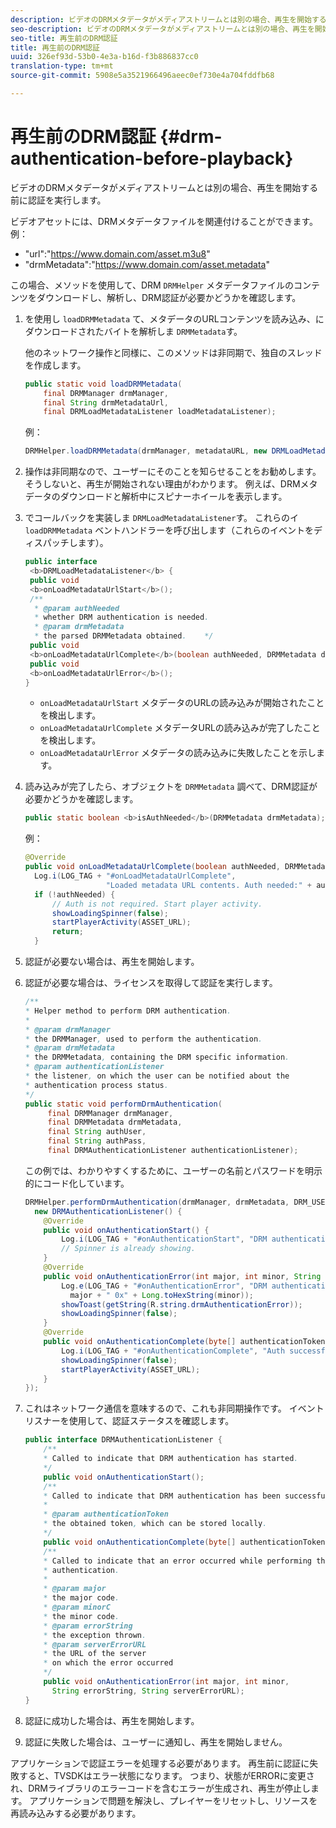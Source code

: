 ```yaml
---
description: ビデオのDRMメタデータがメディアストリームとは別の場合、再生を開始する前に認証を実行します。
seo-description: ビデオのDRMメタデータがメディアストリームとは別の場合、再生を開始する前に認証を実行します。
seo-title: 再生前のDRM認証
title: 再生前のDRM認証
uuid: 326ef93d-53b0-4e3a-b16d-f3b886837cc0
translation-type: tm+mt
source-git-commit: 5908e5a3521966496aeec0ef730e4a704fddfb68

---
```



# 再生前のDRM認証 {#drm-authentication-before-playback}

ビデオのDRMメタデータがメディアストリームとは別の場合、再生を開始する前に認証を実行します。

ビデオアセットには、DRMメタデータファイルを関連付けることができます。 例：

* &quot;url&quot;:&quot;<span></span>https://www.domain.com/asset.m3u8&quot;
* &quot;drmMetadata&quot;:&quot;<span></span>https://www.domain.com/asset.metadata&quot;

この場合、メソッドを使用して、DRM `DRMHelper` メタデータファイルのコンテンツをダウンロードし、解析し、DRM認証が必要かどうかを確認します。

1. を使用し `loadDRMMetadata` て、メタデータのURLコンテンツを読み込み、にダウンロードされたバイトを解析しま `DRMMetadata`す。

   他のネットワーク操作と同様に、このメソッドは非同期で、独自のスレッドを作成します。

   ```java
   public static void loadDRMMetadata( 
       final DRMManager drmManager, 
       final String drmMetadataUrl,  
       final DRMLoadMetadataListener loadMetadataListener); 
   ```

   例：

   ```java
   DRMHelper.loadDRMMetadata(drmManager, metadataURL, new DRMLoadMetadataListener());
   ```

1. 操作は非同期なので、ユーザーにそのことを知らせることをお勧めします。 そうしないと、再生が開始されない理由がわかります。 例えば、DRMメタデータのダウンロードと解析中にスピナーホイールを表示します。
1. でコールバックを実装しま `DRMLoadMetadataListener`す。 これらのイ `loadDRMMetadata` ベントハンドラーを呼び出します（これらのイベントをディスパッチします）。

   ```java
   public interface  
    <b>DRMLoadMetadataListener</b> { 
    public void  
    <b>onLoadMetadataUrlStart</b>(); 
    /** 
     * @param authNeeded 
     * whether DRM authentication is needed. 
     * @param drmMetadata 
     * the parsed DRMMetadata obtained.    */ 
    public void  
    <b>onLoadMetadataUrlComplete</b>(boolean authNeeded, DRMMetadata drmMetadata); 
    public void  
    <b>onLoadMetadataUrlError</b>(); 
   }
   ```

   * `onLoadMetadataUrlStart` メタデータのURLの読み込みが開始されたことを検出します。
   * `onLoadMetadataUrlComplete` メタデータURLの読み込みが完了したことを検出します。
   * `onLoadMetadataUrlError` メタデータの読み込みに失敗したことを示します。

1. 読み込みが完了したら、オブジェクトを `DRMMetadata` 調べて、DRM認証が必要かどうかを確認します。

   ```java
   public static boolean <b>isAuthNeeded</b>(DRMMetadata drmMetadata);
   ```

   例：

   ```java
   @Override 
   public void onLoadMetadataUrlComplete(boolean authNeeded, DRMMetadata drmMetadata) {  
     Log.i(LOG_TAG + "#onLoadMetadataUrlComplete",  
                     "Loaded metadata URL contents. Auth needed:" + authNeeded + "."); 
     if (!authNeeded) { 
         // Auth is not required. Start player activity.     
         showLoadingSpinner(false);     
         startPlayerActivity(ASSET_URL); 
         return; 
     }
   ```

1. 認証が必要ない場合は、再生を開始します。
1. 認証が必要な場合は、ライセンスを取得して認証を実行します。

   ```java
   /** 
   * Helper method to perform DRM authentication. 
   * 
   * @param drmManager 
   * the DRMManager, used to perform the authentication. 
   * @param drmMetadata 
   * the DRMMetadata, containing the DRM specific information. 
   * @param authenticationListener 
   * the listener, on which the user can be notified about the 
   * authentication process status. 
   */ 
   public static void performDrmAuthentication( 
        final DRMManager drmManager,  
        final DRMMetadata drmMetadata, 
        final String authUser,  
        final String authPass,  
        final DRMAuthenticationListener authenticationListener);
   ```

   この例では、わかりやすくするために、ユーザーの名前とパスワードを明示的にコード化しています。

   ```java
   DRMHelper.performDrmAuthentication(drmManager, drmMetadata, DRM_USERNAME, DRM_PASSWORD,  
     new DRMAuthenticationListener() { 
       @Override 
       public void onAuthenticationStart() { 
           Log.i(LOG_TAG + "#onAuthenticationStart", "DRM authentication started."); 
           // Spinner is already showing. 
       } 
       @Override 
       public void onAuthenticationError(int major, int minor, String errorString, String serverErrorURL) {  
           Log.e(LOG_TAG + "#onAuthenticationError", "DRM authentication failed. " +  
             major + " 0x" + Long.toHexString(minor)); 
           showToast(getString(R.string.drmAuthenticationError));   
           showLoadingSpinner(false); 
       } 
       @Override 
       public void onAuthenticationComplete(byte[] authenticationToken) { 
           Log.i(LOG_TAG + "#onAuthenticationComplete", "Auth successful. Launching content."); 
           showLoadingSpinner(false); 
           startPlayerActivity(ASSET_URL); 
       } 
   }); 
   ```

1. これはネットワーク通信を意味するので、これも非同期操作です。 イベントリスナーを使用して、認証ステータスを確認します。

   ```java
   public interface DRMAuthenticationListener { 
       /** 
       * Called to indicate that DRM authentication has started. 
       */ 
       public void onAuthenticationStart(); 
       /** 
       * Called to indicate that DRM authentication has been successful. 
       * 
       * @param authenticationToken 
       * the obtained token, which can be stored locally. 
       */ 
       public void onAuthenticationComplete(byte[] authenticationToken); 
       /** 
       * Called to indicate that an error occurred while performing the DRM 
       * authentication. 
       * 
       * @param major 
       * the major code. 
       * @param minorC 
       * the minor code. 
       * @param errorString 
       * the exception thrown. 
       * @param serverErrorURL 
       * the URL of the server  
       * on which the error occurred 
       */ 
       public void onAuthenticationError(int major, int minor,  
         String errorString, String serverErrorURL); 
   } 
   ```

1. 認証に成功した場合は、再生を開始します。
1. 認証に失敗した場合は、ユーザーに通知し、再生を開始しません。

アプリケーションで認証エラーを処理する必要があります。 再生前に認証に失敗すると、TVSDKはエラー状態になります。 つまり、状態がERRORに変更され、DRMライブラリのエラーコードを含むエラーが生成され、再生が停止します。 アプリケーションで問題を解決し、プレイヤーをリセットし、リソースを再読み込みする必要があります。

